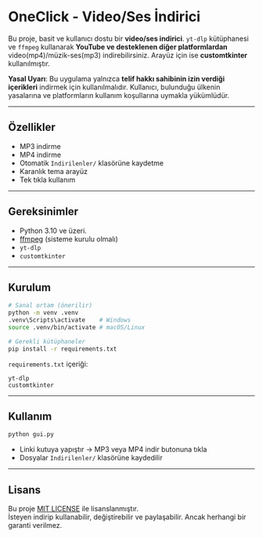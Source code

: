 # OneClick - Video/Ses İndirici

Bu proje, basit ve kullanıcı dostu bir **video/ses indirici**. 
`yt-dlp` kütüphanesi ve `ffmpeg` kullanarak **YouTube ve desteklenen diğer platformlardan** video(mp4)/müzik-ses(mp3) indirebilirsiniz.
Arayüz için ise **customtkinter** kullanılmıştır.

 **Yasal Uyarı**: Bu uygulama yalnızca **telif hakkı sahibinin izin verdiği içerikleri** indirmek için kullanılmalıdır. Kullanıcı, bulunduğu ülkenin yasalarına ve platformların kullanım koşullarına uymakla yükümlüdür.

 ---

##  Özellikler
-  MP3 indirme
-  MP4 indirme
-  Otomatik `Indirilenler/` klasörüne kaydetme
-  Karanlık tema arayüz
-  Tek tıkla kullanım

---

##  Gereksinimler

- Python 3.10 ve üzeri.
- [ffmpeg](https://ffmpeg.org/) (sisteme kurulu olmalı)
- `yt-dlp` 
- `customtkinter`

---

##  Kurulum
```bash
# Sanal ortam (önerilir)
python -m venv .venv
.venv\Scripts\activate    # Windows
source .venv/bin/activate # macOS/Linux

# Gerekli kütüphaneler
pip install -r requirements.txt
```

`requirements.txt` içeriği:
```
yt-dlp
customtkinter
```

---

## Kullanım
```bash
python gui.py
```

- Linki kutuya yapıştır → MP3 veya MP4 indir butonuna tıkla  
- Dosyalar `Indirilenler/` klasörüne kaydedilir  

---

## Lisans
Bu proje [MIT LICENSE](LICENSE) ile lisanslanmıştır.  
İsteyen indirip kullanabilir, değiştirebilir ve paylaşabilir. Ancak herhangi bir garanti verilmez.